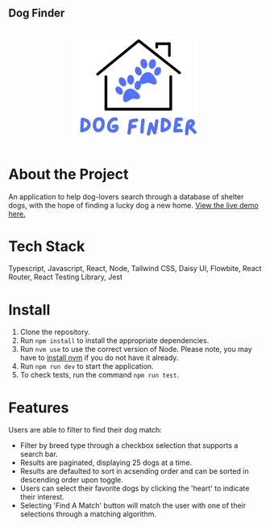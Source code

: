 ## Dog Finder
<br />
  <div align="center">
    <img src="./src/images/dog-finder1.png" alt="Logo" width="250px" height="auto">
  </div>
<br />

# About the Project
An application to help dog-lovers search through a database of shelter dogs, with the hope of finding a lucky dog a new home. [View the live demo here.](https://eclectic-snickerdoodle-1a2010.netlify.app/)

# Tech Stack
Typescript, Javascript, React, Node, Tailwind CSS, Daisy UI, Flowbite, React Router, React Testing Library, Jest

# Install
1. Clone the repository.
2. Run `npm install` to install the appropriate dependencies.
3. Run `nvm use` to use the correct version of Node. Please note, you may have to [install nvm](https://formulae.brew.sh/formula/nvm) if you do not have it already. 
4. Run `npm run dev` to start the application.
5. To check tests, run the command `npm run test`. 

# Features
Users are able to filter to find their dog match: 
- Filter by breed type through a checkbox selection that supports a search bar.
- Results are paginated, displaying 25 dogs at a time.
- Results are defaulted to sort in acsending order and can be sorted in descending order upon toggle.
- Users can select their favorite dogs by clicking the 'heart' to indicate their interest.
- Selecting 'Find A Match' button will match the user with one of their selections through a matching algorithm. 

